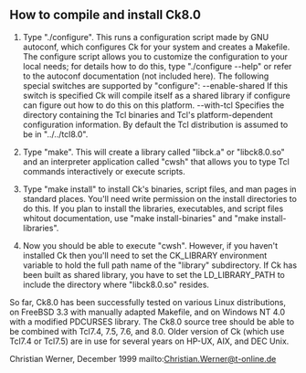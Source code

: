 How to compile and install Ck8.0
--------------------------------

1. Type "./configure". This runs a configuration script made by GNU
   autoconf, which configures Ck for your system and creates a Makefile.
   The configure script allows you to customize the configuration to
   your local needs; for details how to do this, type "./configure --help"
   or refer to the autoconf documentation (not included here).
   The following special switches are supported by "configure":
	--enable-shared		If this switch is specified Ck will
				compile itself as a shared library if
				configure can figure out how to do this
				on this platform.
	--with-tcl		Specifies the directory containing the
				Tcl binaries and Tcl's platform-dependent
				configuration information. By default the
				Tcl distribution is assumed to be in
				"../../tcl8.0".

2. Type "make". This will create a library called "libck.a" or "libck8.0.so"
   and an interpreter application called "cwsh" that allows you to type
   Tcl commands interactively or execute scripts.

3. Type "make install" to install Ck's binaries, script files, and man
   pages in standard places. You'll need write permission on the install
   directories to do this. If you plan to install the libraries, executables,
   and script files whitout documentation, use "make install-binaries" and
   "make install-libraries".

4. Now you should be able to execute "cwsh". However, if you haven't installed
   Ck then you'll need to set the CK_LIBRARY environment variable to hold the
   full path name of the "library" subdirectory. If Ck has been built as
   shared library, you have to set the LD_LIBRARY_PATH to include the directory
   where "libck8.0.so" resides.


So far, Ck8.0 has been successfully tested on various Linux distributions,
on FreeBSD 3.3 with manually adapted Makefile, and on Windows NT 4.0 with
a modified PDCURSES library. The Ck8.0 source tree should be able to be
combined with Tcl7.4, 7.5, 7.6, and 8.0.
Older version of Ck (which use Tcl7.4 or Tcl7.5) are in use for several
years on HP-UX, AIX, and DEC Unix.


Christian Werner, December 1999
mailto:Christian.Werner@t-online.de

